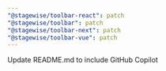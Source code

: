 ```yaml
---
"@stagewise/toolbar-react": patch
"@stagewise/toolbar": patch
"@stagewise/toolbar-next": patch
"@stagewise/toolbar-vue": patch
---
```


Update README.md to include GitHub Copilot
